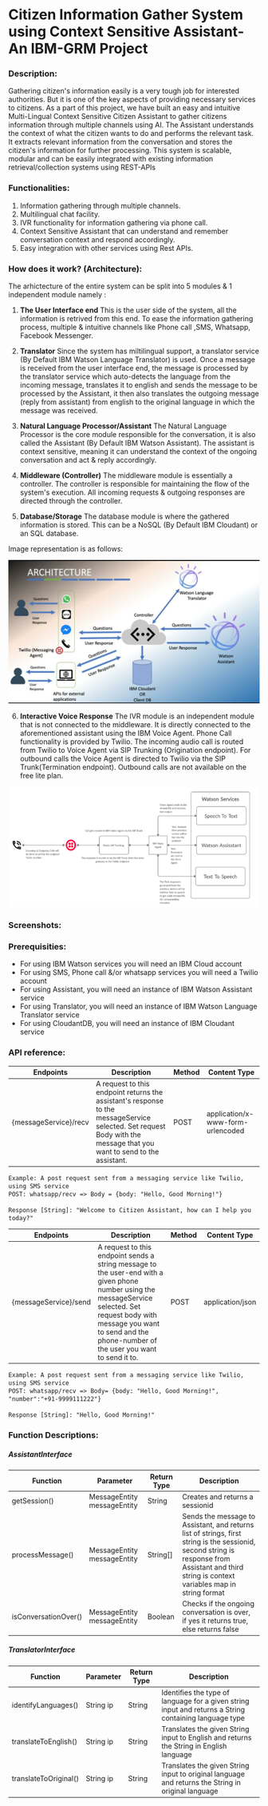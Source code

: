 # Citizen Information Gather System using Context Sensitive Assistant- An IBM-GRM Project

### Description:
Gathering citizen's information easily is a very tough job for interested authorities. But it is one of the key aspects of providing necessary services to citizens. As a part of this project, we have built an easy and intuitive Multi-Lingual Context Sensitive Citizen Assistant to gather citizens information through multiple channels using AI.
The Assistant understands the context of what the citizen wants to do and performs the relevant task. It extracts relevant information from the conversation and stores the citizen's information for further processing. This system is scalable, modular and can be easily integrated with existing information retrieval/collection systems using REST-APIs

### Functionalities:
1. Information gathering through multiple channels.
2. Multilingual chat facility.
3. IVR functionality for information gathering via phone call.
4. Context Sensitive Assistant that can understand and remember conversation context and respond accordingly.
5. Easy integration with other services using Rest APIs.

### How does it work? (Architecture):
The arhictecture of the entire system can be split into 5 modules & 1 independent module namely : 
1) **The User Interface end**
This is the user side of the system, all the information is retrived from this end. To ease the information gathering process, multiple & intuitive channels like Phone call ,SMS, Whatsapp, Facebook Messenger.

2) **Translator**
Since the system has miltilingual support, a translator service (By Default IBM Watson Language Translator) is used. Once a message is received from the user interface end, the message is processed by the translator service which auto-detects the language from the incoming message, translates it to english and sends the message to be processed by the Assistant, it then also translates the outgoing message (reply from assistant) from english to the original language in which the message was received.

3) **Natural Language Processor/Assistant**
The Natural Language Processor is the core module responsible for the conversation, it is also called the Assistant (By Default IBM Watson Assistant). The assistant is context sensitive, meaning it can understand the context of the ongoing conversation and act & reply accordingly.

4) **Middleware (Controller)**
The middleware module is essentially a controller. The controller is responsible for maintaining the flow of the system's execution. All incoming requests & outgoing responses are directed through the controller.

5) **Database/Storage**
The database module is where the gathered information is stored. This can be a NoSQL (By Default IBM Cloudant) or an SQL database.

Image representation is as follows: 

![alt text](architecture.jpeg)

6) **Interactive Voice Response**
The IVR module is an independent module that is not connected to the middleware. It is directly connected to the aforementioned assistant using the IBM Voice Agent. Phone Call functionality is provided by Twilio. The incoming audio call is routed from Twilio to Voice Agent via SIP Trunking (Origination endpoint). For outbound calls the Voice Agent is directed to Twilio via the SIP Trunk(Termination endpoint). Outbound calls are not available on the free lite plan.

![alt text](Architecture%20IVR%20Final.png)

### Screenshots:

### Prerequisities:
- For using IBM Watson services you will need an IBM Cloud account
- For using SMS, Phone call &/or whatsapp services you will need a Twilio account
- For using Assistant, you will need an instance of IBM Watson Assistant service
- For using Translator, you will need an instance of IBM Watson Language Translator service
- For using CloudantDB, you will need an instance of IBM Cloudant service


### API reference:
|  Endpoints | Description   | Method | Content Type
|---|---|---|---|
| {messageService}/recv  |  A request to this endpoint returns the assistant's response to the messageService selected. Set request Body with the message that you want to send to the assistant.  |POST|application/x-www-form-urlencoded|
    Example: A post request sent from a messaging service like Twilio, using SMS service
    POST: whatsapp/recv => Body = {body: "Hello, Good Morning!"}
    
    Response [String]: "Welcome to Citizen Assistant, how can I help you today?"
    
|  Endpoints | Description   | Method |Content Type|
|---|---|---|---|
| {messageService}/send  |  A request to this endpoint sends a string message to the user-end with a given phone number using the messageService selected. Set request body with message you want to send and the phone-number of the user you want to send it to.  |POST|application/json|
    Example: A post request sent from a messaging service like Twilio, using SMS service
    POST: whatsapp/recv => Body= {body: "Hello, Good Morning!", "number":"+91-9999111222"}
    
    Response [String]: "Hello, Good Morning!"

### Function Descriptions:

##### **AssistantInterface**

|  Function | Parameter   | Return Type| Description  |
|---|---|---|---|
|   getSession()|  MessageEntity  messageEntity |  String | Creates and returns a sessionid |
|  processMessage() | MessageEntity  messageEntity  |   String[]| Sends the message to Assistant, and returns list of strings, first string is the sessionid, second string is response from Assistant and third string is context variables map in string format  |
| isConversationOver()  |  MessageEntity  messageEntity |  Boolean | Checks if the ongoing conversation is over, if yes it returns true, else returns false  |

##### **TranslatorInterface**

|  Function | Parameter   | Return Type| Description  |
|---|---|---|---|
|   identifyLanguages()|  String  ip |  String |   Identifies the type of language for a given string input and returns a String containing language type|
|  translateToEnglish() | String  ip  |   String|  Translates the given String input to English and returns the String in English language|
| translateToOriginal()  |  String  ip |  String | Translates the given String input to original language and returns the String in original language   | 




